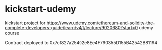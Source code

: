 # kickstart-udemy
kickstart project for https://www.udemy.com/ethereum-and-solidity-the-complete-developers-guide/learn/v4/t/lecture/9020680?start=0 udemy course

Contract deployed to 0x7cf827a25402e8Ee4F790355D155B42542B81194
